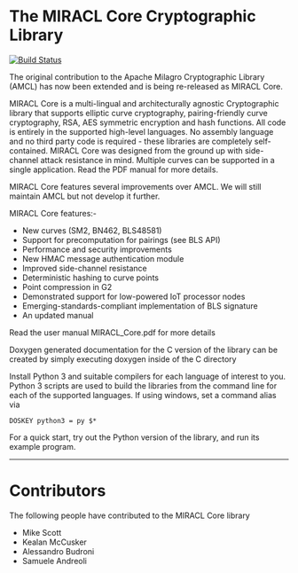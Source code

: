 # The MIRACL Core Cryptographic Library

[![Build Status](https://travis-ci.org/miracl/core.svg?branch=master)](https://travis-ci.org/miracl/core)

The original contribution to the Apache Milagro Cryptographic Library (AMCL)
has now been extended and is being re-released as MIRACL Core.


MIRACL Core is a multi-lingual and architecturally agnostic Cryptographic
library that supports elliptic curve cryptography, pairing-friendly curve
cryptography, RSA, AES symmetric encryption and hash functions. All code
is entirely in the supported high-level languages. No assembly language
and no third party code is required - these libraries are completely self-
contained. MIRACL Core was designed from the ground up with side-channel
attack resistance in mind. Multiple curves can be supported in a single
application. Read the PDF manual for more details.


MIRACL Core features several improvements over AMCL. We will still maintain
AMCL but not develop it further.

MIRACL Core features:-

- New curves (SM2, BN462, BLS48581)
- Support for precomputation for pairings (see BLS API)
- Performance and security improvements
- New HMAC message authentication module
- Improved side-channel resistance
- Deterministic hashing to curve points
- Point compression in G2
- Demonstrated support for low-powered IoT processor nodes
- Emerging-standards-compliant implementation of BLS signature
- An updated manual


Read the user manual MIRACL_Core.pdf for more details

Doxygen generated documentation for the C version of the library can be
created by simply executing doxygen inside of the C directory

Install Python 3 and suitable compilers for each language of interest to you.
Python 3 scripts are used to build the libraries from the command line for
each of the supported languages. If using windows, set a command alias via

    DOSKEY python3 = py $*

For a quick start, try out the Python version of the library, and run its
example program.

-------------------------------------------

# Contributors

The following people have contributed to the MIRACL Core library

- Mike Scott
- Kealan McCusker
- Alessandro Budroni
- Samuele Andreoli

